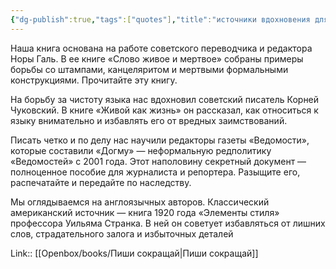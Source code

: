```yaml
---
{"dg-publish":true,"tags":["quotes"],"title":"источники вдохновения для книги","date":"2021-09-20T23:37:00+03:00","modified_at":"2024-03-29T14:05:53+03:00","aliases":"источники вдохновения для книги","dg-path":"/quotes/202109202337.md","permalink":"/quotes/202109202337/","dgPassFrontmatter":true}
---
```




Наша книга основана на работе советского переводчика и редактора Норы Галь. В ее книге «Слово живое и мертвое» собраны примеры борьбы со штампами, канцеляритом и мертвыми формальными конструкциями. Прочитайте эту книгу.

На борьбу за чистоту языка нас вдохновил советский писатель Корней Чуковский. В книге «Живой как жизнь» он рассказал, как относиться к языку внимательно и избавлять его от вредных заимствований.

Писать четко и по делу нас научили редакторы газеты «Ведомости», которые составили «Догму» — неформальную редполитику «Ведомостей» с 2001 года. Этот наполовину секретный документ — полноценное пособие для журналиста и репортера. Разыщите его, распечатайте и передайте по наследству.

Мы оглядываемся на англоязычных авторов. Классический американский источник — книга 1920 года «Элементы стиля» профессора Уильяма Странка. В ней он советует избавляться от лишних слов, страдательного залога и избыточных деталей

Link:: [[Openbox/books/Пиши сокращай|Пиши сокращай]]
